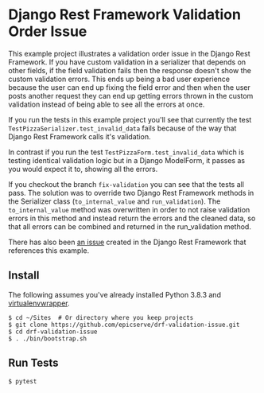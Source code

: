# Django Rest Framework Validation Order Issue

This example project illustrates a validation order issue in the Django Rest Framework. If you have custom validation in 
a serializer that depends on other fields, if the field validation fails then the response doesn't show the custom
validation errors. This ends up being a bad user experience because the user can end up fixing the field error and then
when the user posts another request they can end up getting errors thrown in the custom validation instead of being able
to see all the errors at once.

If you run the tests in this example project you'll see that currently the test `TestPizzaSerializer.test_invalid_data`
fails because of the way that Django Rest Framework calls it's validation.

In contrast if you run the test `TestPizzaForm.test_invalid_data` which is testing identical validation logic but in a
Django ModelForm, it passes as you would expect it to, showing all the errors.

If you checkout the branch `fix-validation` you can see that the tests all pass. The solution was to override two Django
Rest Framework methods in the Serializer class (`to_internal_value` and `run_validation`). The `to_internal_value` method
was overwritten in order to not raise validation errors in this method and instead return the errors and the cleaned
data, so that all errors can be combined and returned in the run_validation method.

There has also been [an issue](https://github.com/encode/django-rest-framework/issues/7394) created in the Django Rest
Framework that references this example.
 
## Install

The following assumes you've already installed Python 3.8.3 and [virtualenvwrapper](https://virtualenvwrapper.readthedocs.io/en/latest/).

    $ cd ~/Sites  # Or directory where you keep projects
    $ git clone https://github.com/epicserve/drf-validation-issue.git
    $ cd drf-validation-issue
    $ . ./bin/bootstrap.sh

## Run Tests

    $ pytest
